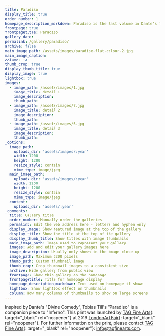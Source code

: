 ```yaml
---
title: Paradiso
display_title: true
order_number: 1
homepage_description_markdown: Paradiso is the last volume in Dante's trilogy
frontpage: true
frontpagetitle: Paradiso
gallery_date:
permalink: /gallery/paradiso/
archive: false
main_image_path: /assets/images/paradise-flat-colour-2.jpg
main_image_caption:
column: '4'
thumb_crop: true
display_thumb_title: true
display_image: true
lightbox: true
images:
  - image_path: /assets/images/1.jpg
    image_title: detail 1
    image_description:
    thumb_path:
  - image_path: /assets/images/7.jpg
    image_title: detail 2
    image_description:
    thumb_path:
  - image_path: /assets/images/5.jpg
    image_title: detail 3
    image_description:
    thumb_path:
_options:
  image_path:
    uploads_dir: 'assets/images/:year'
    width: 1200
    height: 1200
    resize_style: contain
    mime_type: image/jpeg
  main_image_path:
    uploads_dir: 'assets/images/:year'
    width: 1200
    height: 1200
    resize_style: contain
    mime_type: image/jpeg
  content:
    uploads_dir: 'assets/:year'
_comments:
  title: Gallery title
  order_number: Manually order the galleries
  permalink: Edit the web address here - letters and hyphen only
  display_image: Show featured image at the top of the gallery
  display_title: Show the title at the top of the gallery
  display_thumb_title: Show titles with image thumbnails
  main_image_path: Image used to represent your gallery
  images: Add and edit your gallery images here
  image_description: Usually only shown in the image close up
  image_path: Maximum 1200 pixels
  thumb_path: Custom thumbnail image
  thumb_crop: Crop thumbnail images to a consistent size
  archive: Hide gallery from public view
  frontpage: Show this gallery on the homepage
  frontpagetitle: Title for homepage display
  homepage_description_markdown: Text used on homepage if shown
  lightbox: Show lightbox effect on thumbnails
  column: How many columns of thumbnails to show on large screens
---
```


Inspired by Dante's "Divine Comedy", Tobias Till's "Paradiso" is a companion piece to "Inferno". This print was launched by [TAG Fine Arts](https://www.tagfinearts.com/artists/tobias-till/){: target="_blank" rel="noopener"} at 2019 [London](__notset__)[Art Fair](https://www.tagfinearts.com/blogs/london-art-fair-2019/){: target="_blank" rel="noopener"}. For further information on the print, please contact [TAG Fine Arts](https://www.tagfinearts.com/artists/tobias-till/){: target="_blank" rel="noopener"}\: info@tagfinearts.com.&nbsp;
